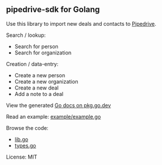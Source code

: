 ## pipedrive-sdk for Golang

Use this library to import new deals and contacts to [Pipedrive](https://www.pipedrive.com/).

Search / lookup:

* Search for person
* Search for organization

Creation / data-entry:

* Create a new person
* Create a new organization
* Create a new deal
* Add a note to a deal

View the generated [Go docs on pkg.go.dev](https://pkg.go.dev/github.com/alexellis/pipedrive-sdk)

Read an example: [example/example.go](example/example.go)

Browse the code:

* [lib.go](lib.go)
* [types.go](types.go)

License: MIT
